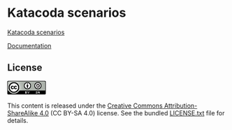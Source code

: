 # Katacoda scenarios

[Katacoda scenarios](https://www.katacoda.com/ifb-elixirfr/courses/ifb-unix)

[Documentation](https://www.katacoda.community/welcome.html)


## License

![](img/CC-BY-SA.png)

This content is released under the [Creative Commons Attribution-ShareAlike 4.0](https://creativecommons.org/licenses/by-sa/4.0/deed.en) (CC BY-SA 4.0) license. See the bundled [LICENSE.txt](LICENSE.txt) file for details.